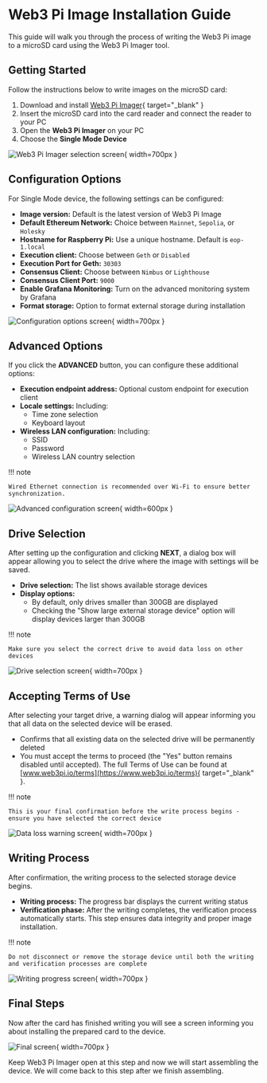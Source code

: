 # Web3 Pi Image Installation Guide

This guide will walk you through the process of writing the Web3 Pi image to a microSD card using the Web3 Pi Imager tool.

## Getting Started

Follow the instructions below to write images on the microSD card:

1. Download and install [Web3 Pi Imager](https://github.com/Web3-Pi/web3-pi-imager/releases/latest){ target="_blank" }
2. Insert the microSD card into the card reader and connect the reader to your PC
3. Open the **Web3 Pi Imager** on your PC
4. Choose the **Single Mode Device**

![Web3 Pi Imager selection screen](../img/single/w3p-imager.png){ width=700px }

## Configuration Options

For Single Mode device, the following settings can be configured:

* **Image version:** Default is the latest version of Web3 Pi Image
* **Default Ethereum Network:** Choice between `Mainnet`, `Sepolia`, or `Holesky`
* **Hostname for Raspberry Pi:** Use a unique hostname. Default is `eop-1.local`
* **Execution client:** Choose between `Geth` or `Disabled`
* **Execution Port for Geth:** `30303`
* **Consensus Client:** Choose between `Nimbus` or `Lighthouse`
* **Consensus Client Port:** `9000`
* **Enable Grafana Monitoring:** Turn on the advanced monitoring system by Grafana
* **Format storage:** Option to format external storage during installation

![Configuration options screen](../img/single/w3p-settings.png){ width=700px }

## Advanced Options

If you click the **ADVANCED** button, you can configure these additional options:

* **Execution endpoint address:** Optional custom endpoint for execution client
* **Locale settings:** Including:
    * Time zone selection
    * Keyboard layout
* **Wireless LAN configuration:** Including:
    * SSID
    * Password
    * Wireless LAN country selection

!!! note

    Wired Ethernet connection is recommended over Wi-Fi to ensure better synchronization.

![Advanced configuration screen](../img/single/w3p-advanced.png){ width=600px }

## Drive Selection

After setting up the configuration and clicking **NEXT**, a dialog box will appear allowing you to select the drive where the image with settings will be saved.

* **Drive selection:** The list shows available storage devices
* **Display options:**
    * By default, only drives smaller than 300GB are displayed
    * Checking the "Show large external storage device" option will display devices larger than 300GB

!!! note
    
    Make sure you select the correct drive to avoid data loss on other devices

![Drive selection screen](../img/single/w3p-drive.png){ width=700px }

## Accepting Terms of Use

After selecting your target drive, a warning dialog will appear informing you that all data on the selected device will be erased.

* Confirms that all existing data on the selected drive will be permanently deleted
* You must accept the terms to proceed (the "Yes" button remains disabled until accepted). The full Terms of Use can be found at [www.web3pi.io/terms](https://www.web3pi.io/terms){ target="_blank" }.

!!! note

    This is your final confirmation before the write process begins - ensure you have selected the correct device

![Data loss warning screen](../img/single/w3p-accept.png){ width=700px }

## Writing Process

After confirmation, the writing process to the selected storage device begins.

* **Writing process:** The progress bar displays the current writing status
* **Verification phase:** After the writing completes, the verification process automatically starts. This step ensures data integrity and proper image installation.

!!! note

    Do not disconnect or remove the storage device until both the writing and verification processes are complete

![Writing progress screen](../img/single/w3p-writing.png){ width=700px }

## Final Steps

Now after the card has finished writing you will see a screen informing you about installing the prepared card to the device.

![Final screen](../img/single/w3p-inserting.png){ width=700px }

Keep Web3 Pi Imager open at this step and now we will start assembling the device. We will come back to this step after we finish assembling.
